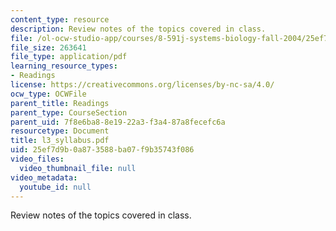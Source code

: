 ```yaml
---
content_type: resource
description: Review notes of the topics covered in class.
file: /ol-ocw-studio-app/courses/8-591j-systems-biology-fall-2004/25ef7d9b0a873588ba07f9b35743f086_l3_syllabus.pdf
file_size: 263641
file_type: application/pdf
learning_resource_types:
- Readings
license: https://creativecommons.org/licenses/by-nc-sa/4.0/
ocw_type: OCWFile
parent_title: Readings
parent_type: CourseSection
parent_uid: 7f8e6ba8-8e19-22a3-f3a4-87a8fecefc6a
resourcetype: Document
title: l3_syllabus.pdf
uid: 25ef7d9b-0a87-3588-ba07-f9b35743f086
video_files:
  video_thumbnail_file: null
video_metadata:
  youtube_id: null
---
```

Review notes of the topics covered in class.